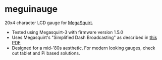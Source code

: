 # meguinauge

20x4 character LCD gauge for [MegaSquirt](http://megasquirt.info/).

* Tested using Megasquirt-3 with firmware version 1.5.0
* Uses Megasquirt's "Simplified Dash Broadcasting" as described in [this PDF](http://www.msextra.com/doc/pdf/Megasquirt_CAN_Broadcast.pdf)
* Designed for a mid-'80s aesthetic. For modern looking gauges, check out tablet and Pi based solutions.
